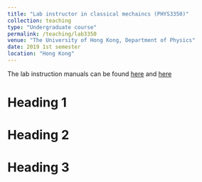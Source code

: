 ```yaml
---
title: "Lab instructor in classical mechaincs (PHYS3350)"
collection: teaching
type: "Undergraduate course"
permalink: /teaching/lab3350
venue: "The University of Hong Kong, Department of Physics"
date: 2019 1st semester
location: "Hong Kong"
---
```

The lab instruction manuals can be found <a href="https://www.physics.hku.hk/~physlab/cyp206/3350-1.pdf" target="_blank">here</a> and <a href="https://www.physics.hku.hk/~physlab/cyp206/3350-2.pdf" target="_blank">here</a>

Heading 1
======

Heading 2
======

Heading 3
======